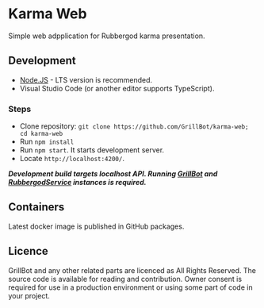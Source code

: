 # Karma Web

Simple web adpplication for Rubbergod karma presentation.

## Development

- [Node.JS](https://nodejs.org/en/download) - LTS version is recommended.
- Visual Studio Code (or another editor supports TypeScript).

### Steps

- Clone repository: `git clone https://github.com/GrillBot/karma-web; cd karma-web`
- Run `npm install`
- Run `npm start`. It starts development server.
- Locate `http://localhost:4200/`.

**_Development build targets localhost API. Running [GrillBot](https://github.com/GrillBot/grillbot) and [RubbergodService](https://github.com/GrillBot/GrillBot.Services/tree/master/src/RubbergodService) instances is required._**

## Containers

Latest docker image is published in GitHub packages.

## Licence

GrillBot and any other related parts are licenced as All Rights Reserved. The source code is available for reading and contribution. Owner consent is required for use in a production environment or using some part of code in your project.
